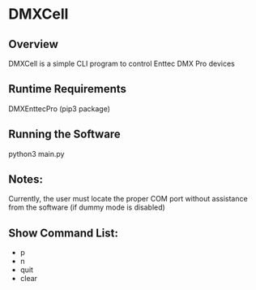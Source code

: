 # DMXCell

## Overview
DMXCell is a simple CLI program to control Enttec DMX Pro devices

## Runtime Requirements
DMXEnttecPro (pip3 package)

## Running the Software
python3 main.py

## Notes:
Currently, the user must locate the proper COM port without assistance from the software (if dummy mode is disabled)

## Show Command List:
- p
- n
- quit
- clear
